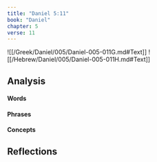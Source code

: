```yaml
---
title: "Daniel 5:11"
book: "Daniel"
chapter: 5
verse: 11
---
```

![[/Greek/Daniel/005/Daniel-005-011G.md#Text]]
![[/Hebrew/Daniel/005/Daniel-005-011H.md#Text]]

## Analysis

#### Words

#### Phrases

#### Concepts

## Reflections
